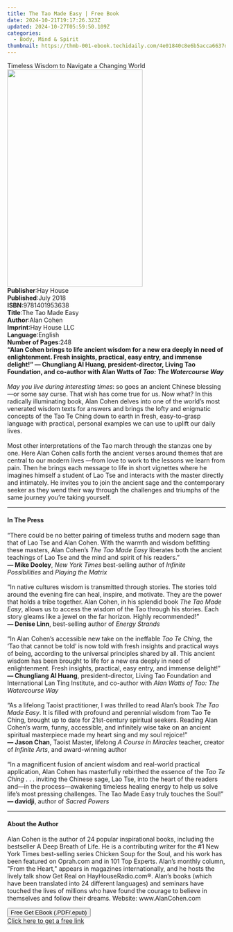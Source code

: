 ```yaml
---
title: The Tao Made Easy | Free Book
date: 2024-10-21T19:17:26.323Z
updated: 2024-10-27T05:59:50.109Z
categories:
  - Body, Mind & Spirit
thumbnail: https://thmb-001-ebook.techidaily.com/4e01840c8e6b5acca6637dea5d32bd6dfec9c5932fb0c67c8706634a12c04492.jpg
---
```

<main id="book-container">
  <div class="flex flex-col">
    <div class="book-brief flex-1 py-6 px-4 sm:p-6 md:py-10 md:px-8">
      <!-- brief-->
      <div class="book-brief-main">
        Timeless Wisdom to Navigate a Changing World
      </div>
    </div>
    <div
      class="book-meta-info flex-1 grid gap-4 col-start-1 col-end-3 row-start-1 sm:mb-6 sm:grid-cols-4 lg:gap-6 lg:col-start-2 lg:row-end-6 lg:row-span-6 lg:mb-0"
    >
      <div
        class="book-meta-info-left place-content-center mt-4 p-4 text-sm leading-6 col-start-2 col-span-2 dark:text-slate-400"
      >
        <img
          class="w-full h-500 object-cover rounded-lg sm:h-255 sm:col-span-2 lg:col-span-full"
          src="https://img-001-ebook.techidaily.com/aaf7f117cd95ec81bb8ecddaaf91b0e0e1d1b1bd58d4efafb5a72eb68cbfe66e.jpg"
          alt=""
          width="312"
          height="500"
        />
      </div>
      <div
        class="book-meta-info-right mt-2 col-start-1 row-start-2 col-span-3 self-center"
      >
        <!-- meta data  -->
        <div class="flex flex-col px-4 md:px-8">
          <div class="flex-1">
            <strong>Publisher</strong>:<span class="px-2">Hay House</span>
          </div>
          <div class="flex-1">
            <strong>Published</strong>:<span class="px-2">July 2018</span>
          </div>
          <div class="flex-1">
            <strong>ISBN</strong>:<span class="px-2">9781401953638</span>
          </div>
          <div class="flex-1">
            <strong>Title</strong>:<span class="px-2">The Tao Made Easy</span>
          </div>
          <div class="flex-1">
            <strong>Author</strong>:<span class="px-2">Alan Cohen</span>
          </div>
          <div class="flex-1">
            <strong>Imprint</strong>:<span class="px-2">Hay House LLC</span>
          </div>
          <div class="flex-1">
            <strong>Language</strong>:<span class="px-2">English</span>
          </div>
          <div class="flex-1">
            <strong>Number of Pages</strong>:<span class="px-2">248</span>
          </div>
        </div>
      </div>
    </div>
    <div class="book-description flex-1 py-6 px-4 sm:p-6 md:py-10 md:px-8">
      <div class="book-description-main">
        <div accordion-content="" id="description">
          <b
            >“Alan Cohen brings to life ancient wisdom for a new era deeply in
            need of enlightenment. Fresh insights, practical, easy entry, and
            immense delight!” — Chungliang Al Huang, president-director, Living
            Tao Foundation, and co-author with Alan Watts of
            <i>Tao: The Watercourse Way</i><br /></b
          ><br /><i>May you live during interesting times</i>: so goes an
          ancient Chinese blessing—or some say curse. That wish has come true
          for us. Now what? In this radically illuminating book, Alan Cohen
          delves into one of the world’s most venerated wisdom texts for answers
          and brings the lofty and enigmatic concepts of the Tao Te Ching down
          to earth in fresh, easy-to-grasp language with practical, personal
          examples we can use to uplift our daily lives.<br /><br />Most other
          interpretations of the Tao march through the stanzas one by one. Here
          Alan Cohen calls forth the ancient verses around themes that are
          central to our modern lives —from love to work to the lessons we learn
          from pain. Then he brings each message to life in short vignettes
          where he imagines himself a student of Lao Tse and interacts with the
          master directly and intimately. He invites you to join the ancient
          sage and the contemporary seeker as they wend their way through the
          challenges and triumphs of the same journey you’re taking yourself.
        </div>
        <div class="accordion-fader"></div>
      </div>
    </div>
    <div class="book-excerpts flex-1 py-6 px-4 sm:p-6 md:py-10 md:px-8">
      <!-- excerpts-->
      <div class="book-excerpts-main">
        <hr />
        <h4 class="placeholder placeholder-heading">
          <span>In The Press</span>
        </h4>
        <p>
          “There could be no better pairing of timeless truths and modern sage
          than that of Lao Tse and Alan Cohen. With the warmth and wisdom
          befitting these masters, Alan Cohen’s&nbsp;<i
            >The Tao Made Easy&nbsp;</i
          >liberates both the ancient teachings of Lao Tse and the mind and
          spirit of his readers.”<br /><b>— Mike Dooley</b>,&nbsp;<i
            >New York Times</i
          >&nbsp;best-selling author of&nbsp;<i>Infinite Possibilities</i
          >&nbsp;and&nbsp;<i>Playing the Matrix</i><br /><br />“In native
          cultures wisdom is transmitted through stories. The stories told
          around the evening fire can heal, inspire, and motivate. They are the
          power that holds a tribe together. Alan Cohen, in his splendid
          book&nbsp;<i>The Tao Made Easy</i>, allows us to access the wisdom of
          the Tao through his stories. Each story gleams like a jewel on the far
          horizon. Highly recommended!”<br /><b>— Denise Linn</b>, best-selling
          author of&nbsp;<i>Energy Strands</i><br /><br />“In Alan Cohen’s
          accessible new take on the ineffable&nbsp;<i>Tao Te Ching</i>, the
          ‘Tao that cannot be told’ is now told with fresh insights and
          practical ways of being, according to the universal principles shared
          by all. This ancient wisdom has been brought to life for a new era
          deeply in need of enlightenment. Fresh insights, practical, easy
          entry, and immense delight!”<br /><b>— Chungliang Al Huang</b>,
          president-director, Living Tao Foundation and International Lan Ting
          Institute, and co-author with&nbsp;<i
            >Alan Watts of Tao: The Watercourse Way</i
          ><br /><br />“As a lifelong Taoist practitioner, I was thrilled to
          read Alan’s book&nbsp;<i>The Tao Made Easy</i>. It is filled with
          profound and perennial wisdom from Tao Te Ching, brought up to date
          for 21st-century spiritual seekers. Reading Alan Cohen’s warm, funny,
          accessible, and infinitely wise take on an ancient spiritual
          masterpiece made my heart sing and my soul rejoice!”<br /><b
            >— Jason Chan</b
          >, Taoist Master, lifelong&nbsp;<i>A Course in Miracles&nbsp;</i
          >teacher, creator of&nbsp;<i>Infinite Arts</i>,&nbsp;and award-winning
          author<br /><br />“In a magnificent fusion of ancient wisdom and
          real-world practical application, Alan Cohen has masterfully rebirthed
          the essence of the&nbsp;<i>Tao Te Ching</i>&nbsp;. . . inviting the
          Chinese sage, Lao Tse, into the heart of the readers and—in the
          process—awakening timeless healing energy to help us solve life’s most
          pressing challenges. The Tao Made Easy truly touches the Soul!”<br /><b
            >— davidji</b
          >, author of&nbsp;<i>Sacred Powers</i>
        </p>
      </div>
    </div>
    <div class="book-about-author flex-1 py-6 px-4 sm:p-6 md:py-10 md:px-8">
      <!-- about author-->
      <div class="book-main-author-main">
        <hr />
        <h4 class="placeholder placeholder-heading">
          <span>About the Author</span>
        </h4>
        <p>
          Alan Cohen is the author of 24 popular inspirational books, including
          the bestseller A Deep Breath of Life. He is a contributing writer for
          the #1 New York Times best-selling series Chicken Soup for the Soul,
          and his work has been featured on Oprah.com and in 101 Top Experts.
          Alan’s monthly column, "From the Heart," appears in magazines
          internationally, and he hosts the lively talk show Get Real on
          HayHouseRadio.com®. Alan’s books (which have been translated into 24
          different languages) and seminars have touched the lives of millions
          who have found the courage to believe in themselves and follow their
          dreams. Website: www.AlanCohen.com
        </p>
      </div>
    </div>
    <div class="book-free-get flex-1 py-6 px-4 sm:p-6 md:py-10 md:px-8">
      <button
        id="btn-free-get"
        class="bg-blue-500 hover:bg-blue-700 text-white font-bold py-2 px-4 rounded"
      >
        Free Get EBook (.PDF/.epub)
      </button>
      <div id="countdown-display" class="px-2 text-lg mt-2"></div>
      <a
        id="free-link"
        class="hidden bg-blue-500 hover:bg-blue-700 text-white font-bold py-2 px-4 rounded"
        href="https://www.ebooks.com/en-us/book/96316958/the-tao-made-easy/alan-cohen/"
        target="_blank"
        >Click here to get a free link</a
      >
    </div>
    <script>
      let countdownTime = 0;
      let countdownInterval = null;
      document
        .getElementById('btn-free-get')
        .addEventListener('click', startCountdown);
      function startCountdown() {
        countdownTime = new Date().getTime() + 60000 * 3;
        countdownInterval = setInterval(updateCountdown, 1000);
        document.getElementById('btn-free-get').disabled = true;
        document
          .getElementById('btn-free-get')
          .classList.add('bg-gray-500', 'cursor-not-allowed');
      }
      function updateCountdown() {
        let currentTime = new Date().getTime();
        let timeLeft = countdownTime - currentTime;
        let secondsLeft = Math.floor(timeLeft / 1000);
        document.getElementById('countdown-display').innerHTML =
          `Remaining time: ${secondsLeft} seconds.`;
        if (secondsLeft <= 0) {
          clearInterval(countdownInterval);
          document.getElementById('btn-free-get').classList.add('hidden');
          document.getElementById('free-link').classList.remove('hidden');
          document.getElementById('countdown-display').innerHTML = '';
        }
      }
    </script>
  </div>
</main>

<ins class="adsbygoogle"
      style="display:block"
      data-ad-client="ca-pub-7571918770474297"
      data-ad-slot="8358498916"
      data-ad-format="auto"
      data-full-width-responsive="true"></ins>
    